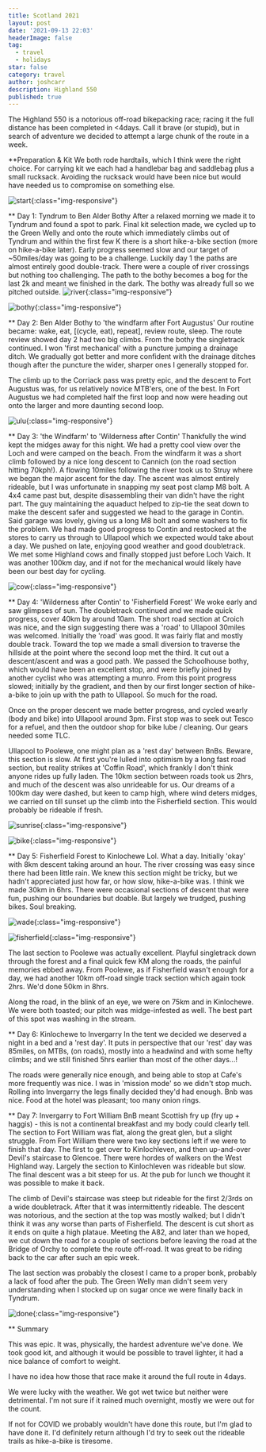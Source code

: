 ```yaml
---
title: Scotland 2021
layout: post
date: '2021-09-13 22:03'
headerImage: false
tag:
  - travel
  - holidays
star: false
category: travel
author: joshcarr
description: Highland 550
published: true
---
```

<div markdown="1" class="contentCont" id="scroll">

The Highland 550 is a notorious off-road bikepacking race; racing it the full distance has been completed in <4days. Call it brave (or stupid), but in search of adventure we decided to attempt a large chunk of the route in a week.

**Preparation & Kit
We both rode hardtails, which I think were the right choice. For carrying kit we each had a handlebar bag and saddlebag plus a small rucksack. Avoiding the rucksack would have been nice but would have needed us to compromise on something else.

![start](/assets/images/scotland2021/start.JPG){:class="img-responsive"}

** Day 1: Tyndrum to Ben Alder Bothy
After a relaxed morning we made it to Tyndrum and found a spot to park. Final kit selection made, we cycled up to the Green Welly and onto the route which immediately climbs out of Tyndrum and within the first few K there is a short hike-a-bike section (more on hike-a-bike later). Early progress seemed slow and our target of ~50miles/day was going to be a challenge. Luckily day 1 the paths are almost entirely good double-track. There were a couple of river crossings but nothing too challenging. The path to the bothy becomes a bog for the last 2k and meant we finished in the dark. The bothy was already full so we pitched outside.
![river](/assets/images/scotland2021/river.jpg){:class="img-responsive"}

![bothy](/assets/images/scotland2021/bothy.JPG){:class="img-responsive"}


** Day 2: Ben Alder Bothy to 'the windfarm after Fort Augustus'
Our routine became: wake, eat, [(cycle, eat), repeat], review route, sleep. The route review showed day 2 had two big climbs. From the bothy the singletrack continued. I won 'first mechanical' with a puncture jumping a drainage ditch. We gradually got better and more confident with the drainage ditches though after the puncture the wider, sharper ones I generally stopped for. 

The climb up to the Corriack pass was pretty epic, and the descent to Fort Augustus was, for us relatively novice MTB'ers, one of the best. In Fort Augustus we had completed half the first loop and now were heading out onto the larger and more daunting second loop. 

![ulu](/assets/images/scotland2021/ulu.jpg){:class="img-responsive"}

** Day 3: 'the Windfarm' to 'Wilderness after Contin'
Thankfully the wind kept the midges away for this night. We had a pretty cool view over the Loch and were camped on the beach. From the windfarm it was a short climb followed by a nice long descent to Cannich (on the road section hitting 70kph!). A flowing 10miles following the river took us to Struy where we began the major ascent for the day. The ascent was almost entirely rideable, but I was unfortunate in snapping my seat post clamp M8 bolt. A 4x4 came past but, despite disassembling their van didn't have the right part. The guy maintaining the aquaduct helped to zip-tie the seat down to make the descent safer and suggested we head to the garage in Contin. Said garage was lovely, giving us a long M8 bolt and some washers to fix the problem. We had made good progress to Contin and restocked at the stores to carry us through to Ullapool which we expected would take about a day. We pushed on late, enjoying good weather and good doubletrack. We met some Highland cows and finally stopped just before Loch Vaich. It was another 100km day, and if not for the mechanical would likely have been our best day for cycling.

![cow](/assets/images/scotland2021/cow.jpg){:class="img-responsive"}

** Day 4: 'Wilderness after Contin' to 'Fisherfield Forest'
We woke early and saw glimpses of sun. The doubletrack continued and we made quick progress, cover 40km by around 10am. The short road section at Croich was nice, and the sign suggesting there was a 'road' to Ullapool 30miles was welcomed. Initially the 'road' was good. It was fairly flat and mostly double track. Toward the top we made a small diversion to traverse the hillside at the point where the second loop met the third. It cut out a descent/ascent and was a good path. We passed the Schoolhouse bothy, which would have been an excellent stop, and were briefly joined by another cyclist who was attempting a munro. From this point progress slowed; initially by the gradient, and then by our first longer section of hike-a-bike to join up with the path to Ullapool. So much for the road. 

Once on the proper descent we made better progress, and cycled wearly (body and bike) into Ullapool around 3pm. First stop was to seek out Tesco for a refuel, and then the outdoor shop for bike lube / cleaning. Our gears needed some TLC.

Ullapool to Poolewe, one might plan as a 'rest day' between BnBs. Beware, this section is slow. At first you're lulled into optimism by a long fast road section, but reality strikes at 'Coffin Road', which frankly I don't think anyone rides up fully laden. The 10km section between roads took us 2hrs, and much of the descent was also unrideable for us. Our dreams of a 100km day were dashed, but keen to camp high, where wind deters midges, we carried on till sunset up the climb into the Fisherfield section. This would probably be rideable if fresh.

![sunrise](/assets/images/scotland2021/sunrise.JPG){:class="img-responsive"}

![bike](/assets/images/scotland2021/bike.JPG){:class="img-responsive"}

** Day 5: Fisherfield Forest to Kinlochewe
Lol. What a day. Initially 'okay' with 8km descent taking around an hour. The river crossing was easy since there had been little rain. We knew this section might be tricky, but we hadn't appreciated just how far, or how slow, hike-a-bike was. I think we made 30km in 6hrs. There were occasional sections of descent that were fun, pushing our boundaries but doable. But largely we trudged, pushing bikes. Soul breaking.

![wade](/assets/images/scotland2021/wade.jpg){:class="img-responsive"}

![fisherfield](/assets/images/scotland2021/fisherfield.jpg){:class="img-responsive"}

The last section to Poolewe was actually excellent. Playful singletrack down through the forest and a final quick few KM along the roads, the painful memories ebbed away. From Poolewe, as if Fisherfield wasn't enough for a day, we had another 10km off-road single track section which again took 2hrs. We'd done 50km in 8hrs.

Along the road, in the blink of an eye, we were on 75km and in Kinlochewe. We were both toasted; our pitch was midge-infested as well. The best part of this spot was washing in the stream.

** Day 6: Kinlochewe to Invergarry
In the tent we decided we deserved a night in a bed and a 'rest day'. It puts in perspective that our 'rest' day was 85miles, on MTBs, (on roads), mostly into a headwind and with some hefty climbs; and we still finished 5hrs earlier than most of the other days...!

The roads were generally nice enough, and being able to stop at Cafe's more frequently was nice. I was in 'mission mode' so we didn't stop much. Rolling into Invergarry the legs finally decided they'd had enough. Bnb was nice. Food at the hotel was pleasant; too many onion rings.

** Day 7: Invergarry to Fort William
BnB meant Scottish fry up (fry up + haggis) - this is not a continental breakfast and my body could clearly tell. The section to Fort William was flat, along the great glen, but a slight struggle. From Fort William there were two key sections left if we were to finish that day. The first to get over to Kinlochleven, and then up-and-over Devil's staircase to Glencoe. There were hordes of walkers on the West Highland way. Largely the section to Kinlochleven was rideable but slow. The final descent was a bit steep for us. At the pub for lunch we thought it was possible to make it back. 

The climb of Devil's staircase was steep but rideable for the first 2/3rds on a wide doubletrack. After that it was intermittently rideable. The descent was notorious, and the section at the top was mostly walked; but I didn't think it was any worse than parts of Fisherfield. The descent is cut short as it ends on quite a high plataue. Meeting the A82, and later than we hoped, we cut down the road for a couple of sections before leaving the road at the Bridge of Orchy to complete the route off-road. It was great to be riding back to the car after such an epic week. 

The last section was probably the closest I came to a proper bonk, probably a lack of food after the pub. The Green Welly man didn't seem very understanding when I stocked up on sugar once we were finally back in Tyndrum. 

![done](/assets/images/scotland2021/done.jpg){:class="img-responsive"}

** Summary

This was epic. It was, physically, the hardest adventure we've done. We took good kit, and although it would be possible to travel lighter, it had a nice balance of comfort to weight. 

I have no idea how those that race make it around the full route in 4days. 

We were lucky with the weather. We got wet twice but neither were detrimental. I'm not sure if it rained much overnight, mostly we were out for the count. 

If not for COVID we probably wouldn't have done this route, but I'm glad to have done it. I'd definitely return although I'd try to seek out the rideable trails as hike-a-bike is tiresome. 















</div>
